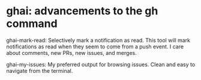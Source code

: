 ghai: advancements to the gh command
====================================

ghai-mark-read:  Selectively mark a notification as read.  This tool will mark notifications as read
when they seem to come from a push event.  I care about comments, new PRs, new issues, and merges.

ghai-my-issues:  My preferred output for browsing issues.  Clean and easy to navigate from the
terminal.

